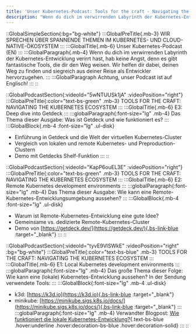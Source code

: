 ```yaml
---
title: 'Unser Kubernetes-Podcast: Tools for the craft - Navigating the Kubernetes Ecosystem'
description: "Wenn du dich im verwirrenden Labyrinth der Kubernetes-Entwicklung verirrt hast, hab keine Angst, denn es gibt fantastische Tools, die dir den Weg weisen. Wir helfen dir dabei, deinen Weg zu finden und siegreich aus deiner Reise als Entwickler hervorzugehen."
---
```

::GlobalSimpleSection{:bg="bg-white"}
:::GlobalPreTitle{.mb-3}
WIR SPRECHEN ÜBER SPANNENDE THEMEN IM KUBERNETES- UND CLOUD-NATIVE-ÖKOSYSTEM
:::
:::GlobalTitle{.mb-6}
Unser Kubernetes-Podcast (EN)
:::
:::GlobalParagraph{.mb-4}
Wenn du dich im verwirrenden Labyrinth der Kubernetes-Entwicklung verirrt hast, hab keine Angst, denn es gibt fantastische Tools, die dir den Weg weisen. Wir helfen dir dabei, deinen Weg zu finden und siegreich aus deiner Reise als Entwickler hervorzugehen.
:::
:::GlobalParagraph
Achtung, unser Podcast ist auf Englisch!
:::
::

::GlobalPodcastSection{:videoId="5wNTUUSk1jA" :videoPosition="right"}
:::GlobalPreTitle{:color="text-bs-green" .mb-3}
TOOLS FOR THE CRAFT: NAVIGATING THE KUBERNETES ECOSYSTEM
:::
:::GlobalTitle{.mb-6}
E3: Deep dive into Getdeck
:::
:::globalParagraph{:font-size="lg" .mb-4}
Das Thema dieser Ausgabe: Was ist Getdeck und wie funktioniert es?
:::
:::GlobalBlock{.mb-4 :font-size="lg" .ul-disk}
- Einführung in Getdeck und die Welt der virtuellen Kubernetes-Cluster
- Vergleich von lokalen und remote Kubernetes- und Preproduction-Clustern
- Demo mit Getdecks Shelf-Funktion
:::
::

::GlobalPodcastSection{:videoId="KapP6ouEL3E" :videoPosition="right"}
:::GlobalPreTitle{:color="text-bs-green" .mb-3}
TOOLS FOR THE CRAFT: NAVIGATING THE KUBERNETES ECOSYSTEM
:::
:::GlobalTitle{.mb-6}
E2: Remote Kubernetes development environments
:::
:::globalParagraph{:font-size="lg" .mb-4}
Das Thema dieser Ausgabe: Wie kann eine Remote-Kubernetes-Entwicklungsumgebung aussehen?
:::
:::GlobalBlock{.mb-4 :font-size="lg" .ul-disk}
- Warum ist Remote-Kubernetes-Entwicklung eine gute Idee?
- Gemeinsame vs. dedizierte Remote-Kubernetes-Cluster
- Demo von [https://getdeck.dev/](https://getdeck.dev/){.bs-link-blue :target="_blank"}
:::
::

::GlobalPodcastSection{:videoId="tyvE9VlSWkE" :videoPosition="right"  :bg="bg-white"}
:::GlobalPreTitle{:color="text-bs-blue" .mb-3}
TOOLS FOR THE CRAFT: NAVIGATING THE KUBERNETES ECOSYSTEM
:::
:::GlobalTitle{.mb-6}
E1: Local Kubernetes development environments
:::
:::globalParagraph{:font-size="lg" .mb-4}
Das große Thema dieser Folge: Wie kann eine (lokale) Kubernetes-Entwicklung aussehen? In der Sendung verwendete Tools:
:::
:::GlobalBlock{:font-size="lg" .mb-4 .ul-disk}
- k3d: [https://k3d.io](https://k3d.io){.bs-link-blue :target="_blank"}
- minikube: [https://minikube.sigs.k8s.io/docs/](https://minikube.sigs.k8s.io/docs/){.bs-link-blue :target="_blank"}
:::
:::globalParagraph{:font-size="lg" .mb-4}
  Verwandter Blogpost: [Wie funktioniert die lokale Kubernetes-Entwicklung?](/blog/kubernetes-development){.text-bs-blue .hover:underline .hover:decoration-bs-blue .hover:decoration-solid}
:::
::